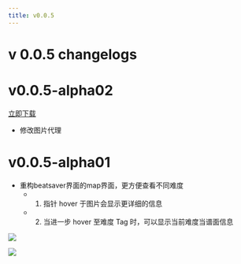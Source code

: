 ```yaml
---
title: v0.0.5
---
```

# v 0.0.5 changelogs

# v0.0.5-alpha02
  [立即下载](https://tmp-alist.ktlab.io/d/bs-helper/cm-bs-helper_v0.0.5-alpha02.apk)
  - 修改图片代理

# v0.0.5-alpha01


- 重构beatsaver界面的map界面，更方便查看不同难度
  - 1. 指针 hover 于图片会显示更详细的信息
  - 2. 当进一步 hover 至难度 Tag 时，可以显示当前难度当谱面信息

![](https://cf-img.ktlab.io/yuque/yuque/0/2024/png/1419739/1705731333092-2cca85bc-eec0-4e59-9ba8-fe24a599a6fb.png)

![](https://cf-img.ktlab.io/yuque/yuque/0/2024/png/1419739/1705731747156-22c67729-c208-400d-a8fe-e4b1f34969e3.png)